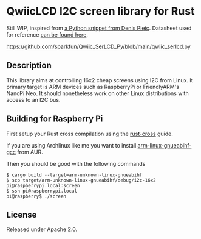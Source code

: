 # QwiicLCD I2C screen library for Rust

Still WIP, inspired from [a Python snippet from Denis Pleic](https://gist.github.com/DenisFromHR/cc863375a6e19dce359d).
Datasheet used for reference [can be found here](https://www.sparkfun.com/datasheets/LCD/ADM1602K-NSW-FBS-3.3v.pdf).

https://github.com/sparkfun/Qwiic_SerLCD_Py/blob/main/qwiic_serlcd.py

## Description

This library aims at controlling 16x2 cheap screens using I2C from Linux. It
primary target is ARM devices such as RaspberryPi or FriendlyARM's NanoPi Neo.
It should nonetheless work on other Linux distributions with access to an I2C
bus.

## Building for Raspberry Pi

First setup your Rust cross compilation using the
[rust-cross](https://github.com/japaric/rust-cross) guide.

If you are using Archlinux like me you want to install
[arm-linux-gnueabihf-gcc](https://aur.archlinux.org/packages/arm-linux-gnueabihf-gcc/)
from AUR.

Then you should be good with the following commands

    $ cargo build --target=arm-unknown-linux-gnueabihf
    $ scp target/arm-unknown-linux-gnueabihf/debug/i2c-16x2 pi@raspberrypi.local:screen
    $ ssh pi@raspberrypi.local
    pi@raspberry$ ./screen

## License

Released under Apache 2.0.
